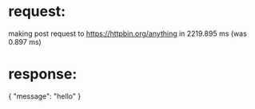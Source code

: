# request:

making post request to https://httpbin.org/anything in 2219.895 ms (was 0.897 ms)

# response:

{
    "message": "hello"
}
